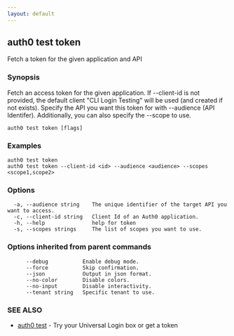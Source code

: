 ```yaml
---
layout: default
---
```

## auth0 test token

Fetch a token for the given application and API

### Synopsis

Fetch an access token for the given application.
If --client-id is not provided, the default client "CLI Login Testing" will be used (and created if not exists).
Specify the API you want this token for with --audience (API Identifer). Additionally, you can also specify the --scope to use.

```
auth0 test token [flags]
```

### Examples

```
auth0 test token
auth0 test token --client-id <id> --audience <audience> --scopes <scope1,scope2>
```

### Options

```
  -a, --audience string    The unique identifier of the target API you want to access.
  -c, --client-id string   Client Id of an Auth0 application.
  -h, --help               help for token
  -s, --scopes strings     The list of scopes you want to use.
```

### Options inherited from parent commands

```
      --debug           Enable debug mode.
      --force           Skip confirmation.
      --json            Output in json format.
      --no-color        Disable colors.
      --no-input        Disable interactivity.
      --tenant string   Specific tenant to use.
```

### SEE ALSO

* [auth0 test](auth0_test.md)	 - Try your Universal Login box or get a token


